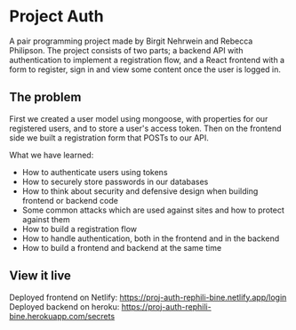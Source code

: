 # Project Auth

A pair programming project made by Birgit Nehrwein and Rebecca Philipson.
The project consists of two parts; a backend API with authentication to implement a registration flow, and a React frontend with a form to register, sign in and view some content once the user is logged in.

## The problem

First we created a user model using mongoose, with properties for our registered users, and to store a user's access token. Then on the frontend side we built a registration form that POSTs to our API.

What we have learned:

- How to authenticate users using tokens
- How to securely store passwords in our databases
- How to think about security and defensive design when building frontend or backend code
- Some common attacks which are used against sites and how to protect against them
- How to build a registration flow
- How to handle authentication, both in the frontend and in the backend
- How to build a frontend and backend at the same time

## View it live

Deployed frontend on Netlify: https://proj-auth-rephili-bine.netlify.app/login
Deployed backend on heroku: https://proj-auth-rephili-bine.herokuapp.com/secrets
